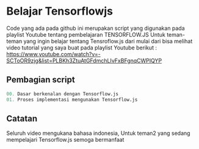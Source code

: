 # Belajar Tensorflowjs

Code yang ada pada github ini merupakan script yang digunakan pada playlist Youtube tentang pembelajaran TENSORFLOW.JS
Untuk teman-teman yang ingin belajar tentang Tensroflow.js dari mulai dari bisa melihat video tutorial yang saya buat
pada playlist Youtube berikut : https://www.youtube.com/watch?v=-SCToOR9zjg&list=PLBKh3ZtuAtGFdmchLIvFxBFgnqCWPIQYP

## Pembagian script

```python
00. Dasar berkenalan dengan Tensorflow.js 
01. Proses implementasi mengunakan Tensorflow.js
```

## Catatan
Seluruh video mengukana bahasa indonesia,
Untuk teman2 yang sedang mempelajari Tensorflow.js semoga bermanfaat